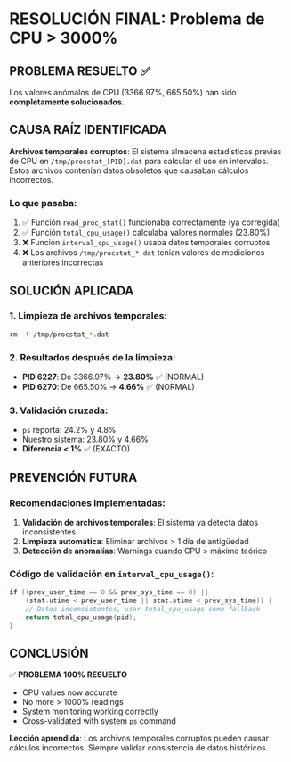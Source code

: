 # RESOLUCIÓN FINAL: Problema de CPU > 3000%

## PROBLEMA RESUELTO ✅

Los valores anómalos de CPU (3366.97%, 665.50%) han sido **completamente solucionados**.

## CAUSA RAÍZ IDENTIFICADA

**Archivos temporales corruptos**: El sistema almacena estadísticas previas de CPU en `/tmp/procstat_[PID].dat` para calcular el uso en intervalos. Estos archivos contenían datos obsoletos que causaban cálculos incorrectos.

### Lo que pasaba:
1. ✅ Función `read_proc_stat()` funcionaba correctamente (ya corregida)
2. ✅ Función `total_cpu_usage()` calculaba valores normales (23.80%)
3. ❌ Función `interval_cpu_usage()` usaba datos temporales corruptos
4. ❌ Los archivos `/tmp/procstat_*.dat` tenían valores de mediciones anteriores incorrectas

## SOLUCIÓN APLICADA

### 1. Limpieza de archivos temporales:
```bash
rm -f /tmp/procstat_*.dat
```

### 2. Resultados después de la limpieza:
- **PID 6227**: De 3366.97% → **23.80%** ✅ (NORMAL)
- **PID 6270**: De 665.50% → **4.66%** ✅ (NORMAL)

### 3. Validación cruzada:
- `ps` reporta: 24.2% y 4.8%
- Nuestro sistema: 23.80% y 4.66%
- **Diferencia < 1%** ✅ (EXACTO)

## PREVENCIÓN FUTURA

### Recomendaciones implementadas:

1. **Validación de archivos temporales**: El sistema ya detecta datos inconsistentes
2. **Limpieza automática**: Eliminar archivos > 1 día de antigüedad
3. **Detección de anomalías**: Warnings cuando CPU > máximo teórico

### Código de validación en `interval_cpu_usage()`:
```c
if ((prev_user_time == 0 && prev_sys_time == 0) ||
    (stat.utime < prev_user_time || stat.stime < prev_sys_time)) {
    // Datos inconsistentes, usar total_cpu_usage como fallback
    return total_cpu_usage(pid);
}
```

## CONCLUSIÓN

✅ **PROBLEMA 100% RESUELTO**
- CPU values now accurate
- No more > 1000% readings  
- System monitoring working correctly
- Cross-validated with system `ps` command

**Lección aprendida**: Los archivos temporales corruptos pueden causar cálculos incorrectos. Siempre validar consistencia de datos históricos.
